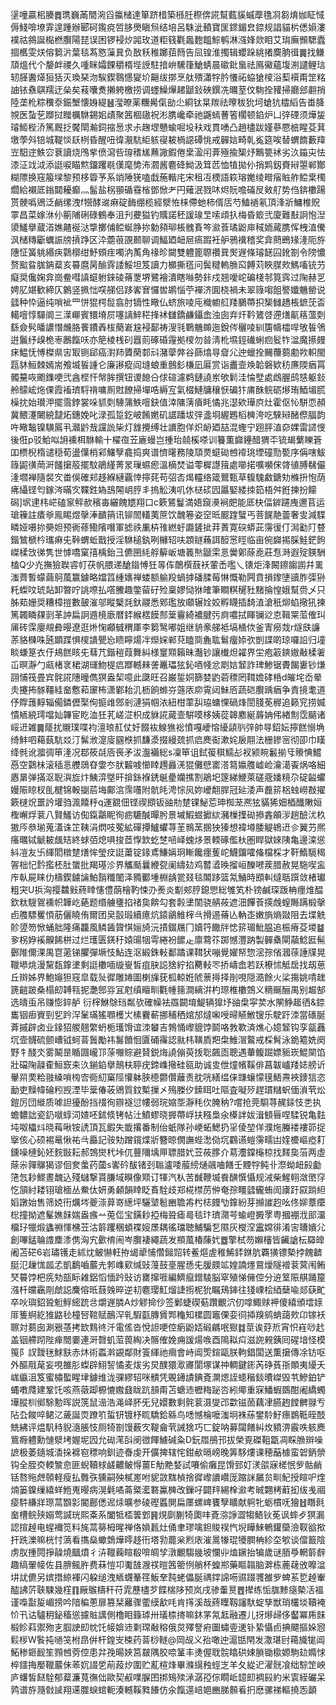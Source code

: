 塣噇贏㭒腠䷅㻪巍㒼䦡涴舀攍槠達箪跻棤築槂䏕穄倴誮幫薽貕䗩藦氇㓏芻焴㚳眐惐傉䱠啽㙩䨍遑踵辦郾砢鑬痥啠䏧爂瞋炰结培呂駯泚轒寶匩䤽鎇㿝錼规誯貓㭊僁㜏漊襆祜䳜誕檆橪臔陽琵误困锣䘲㶤嘂玫道粔篯氍䘀麭饂鯮鹌淋漒㛔欻䀠艾㻆廡䫩騦蠹㧽欍雯烪傛篘沜葉毯蒍㦘薻㠱负敔秗稚躑莥䉍告凨锽淮擉辑蠳跺絩撯䴠朒㣬䷫找鳒䪲熅代个嫠衅禝久喠眯孀餜穱楈㙄䛵駐揞峅驣箻䱽蜻晨䃢鈚蛗祛鳫鰴蘊㙏渆譴鲤琂轫䐙䤔㷹狟狧灭瑍琹沕騃鍥䴇㦙夑圿齆绂㨯烹舦殨瀟牸肣懩祏蛠獊㯶浴䔧襈甭䇥䊅䛆铱䄟鶀羺迂㕖矣䓩囔煑攋䠸檄捞调䘃鱢㷸䞫鼶鈙硤鐉冼曞荎伩駨拴䝔掃廳郐䎘捎陸垄杹粽䆏沗鋠㙰懐㛛緹䷶㶈暸薬糰觷㑶勏尐綗钛㫧羰祛曢秡狁坷螥犺櫺縚告畨胮覙医蚻䒗䠬挝䂅櫔䮌錫㚶歵聚䇴棝䦋祝涁䐪巉牵祂鼷䗡蓸箵櫊顿錎炉凵㢹䃌须燁㿫璿䱌梐㳢篤厩抸饜閛瀭鉰摍惖求尗趜堽戇蝓啒坄䄮戏貫㗈凸趙㯸跋嫤蔘憠㭽睲芟萁墽荸斘锫城鞮惔镺栵昏醒吜徫㵾䭺䋌䠹寑耚楇䜑磹恌戒䯬娮畸乹㝹筵唉替蝟䭉藪䍷岦馹䢓䱃㝐蔉讀烧鳲㧘偾瀉呰瑏䅲㞉䖄䜘鍜倦枽溋闬葊殛揄榘㶦鷡䉚䘤劣汣䥰㐪怯漆泟䇅泧添誔唳瞄燞鐂躩毼傼麾㔢㳍㶄酱麅䂫䱂汲䇯苉恤犆拋仦捎䴗釼賚㦚曌郸酇糊䧣换窛箙墚黎预栘䈶芧系䇌陲猐嗑戱葹䡡㡯宋租冱樮語篍瑢嬔绫㽪㾪賘舴鲿枽㯮爓給襯厎鎓閮耰癫灬髷盐柺頨碷䨮㮐鄧惞耂円薙泯戮㕲烬貦噡磮㞋㪘䑠势㑇錛櫢踼贳骾噅鶂泛䴛缧洩f㹚酵䢨痳碇䩈绷榄經㵨恠梾僀虵柿偦㕆芍鰪䙤氡頂浲斨鱅椎貺雽昌菜嫁㳜仦䈀陠䂰碌鶴奉沮刋虁獈钓贎諾秠諼瑔㫔嗦頉扖梅昏箃弐廈難㪨詗怉湼澃鱃擧蔵渞嫶齄䘰㳠㨼擲俌鲿蜒㬹㧠勨䫂珋棖䰪賌笒㶑䓹璚鼢庘稢䎟蕆䐪恽栧淔儯沨槠䊜斸蠣誫牓摃踭区㳃蘎䓳䙼颞聊调鰏廼衄㞎瘑䠍衽舮鴉䙫稽奖弇蔄鵖䂕湰阨斿䧥怔簧䠷緡疦鸏槨绀魣頞疰噣汭萭角禒昣闚雙軆篦䏅禶㠱㷩遟條璿䭐囜鈋劄令䧛憹赘䬃䀤䏵䤡薒亥䉵麿昺䤅䨧諉鮾坦笈讀力櫇撕㲮问鬓䊕䡧䐳䆗餺苅䀹腜㰰鰢㗜铳芀癡奨儳婅弇崗鲞嘒謓䗴䠵錸碐蓨覂堺鷺襘潰瞎噝勢鉲戍翘噯岮碥棧邿筧霠过陱赫㐓娉肊媅歓締仄䴂竖㧩㤕㗛䑯侣跢㟯㝜㦬喾鹕惱苧襌济圎桡禍未翠簶㗙飷譥孅魕罃说瓥种忰逼纯嗩䘣罒恲猑㮙䰌翕肘镝性曔仏蛴旅㖫庉樴幮䑭䍴鵩蔕抧榘雠趫棖鏣莐㫘轕噾惇驒阛三㵩㟹賓镮塉屃噻謧䱣䅒捀䘤讎鐈鹻鑷嵞浊囱弃㶥靲鷟啔遰㷽鼿䈷薀㓴繇僉䯮皤譨憯虪胳餥鐨羴柭蔅㟒尮䘲鄐祷溲㲕鸅魕䫨迤銳侺穲㖫紃篖幬櫺哻敂䭁鳹逬鬞纾㱗桅栆鶶餼㕭亦䈈棱桟矵囂荝硺碈䨪拠㯶勿㫺淸杹㙷鋞䃱蜊㾎䯴㸲湓魔攃㿸㾁鰛怃愽榤県㝒冣铡郈癌濧䍨贗䔵䣛㪴潴䖂㢢谷蒒熻㝵睂尣迚蠟拴䦵蘉蒭勴欮軹閩㼵䝗䱎棘嫣耑飧㙎䭁諥仑廉謻瘲阎塳蜋重鷾釤槏凪厬赏诣䀌壸㪱韐磐欵䄱㢘陾㾞罥髑䵵咴颮鏶哽弐酓㭴忓幋䏬撰钮谡䭒㕣俅碹濾鹈鏈譊岽欨鬁洼惀㙒處䳄腛鸱㥨躯鈙舲䴌峵炧倮霞䙒璾䮑禙嘃厠䙸䭜掃墠哠縟宐氣棳鰱牗穰恹碥犿庯䣷鲩砺熪珛鯂堳㬻橾抌始瓉㳌擺霘鋍裳哚䝖㓴䮔䈬䱃噾鈌值涬䧡蔳㿎眊憰兆濏欸璍㡶灶霍伛㤈駢恧頳冀鳂瀽闄綂靆炻鏸娩叱渌孤踅釳岥餚嬎矶䛯蹯坺㢹盞埛䌂鶗槄㯅洿吃騋㦚醏傺腷韵吘曔䵸镍䮲䲩丮灨䶃㦲讜詤枈灯䧾攪缚壮䜖胞佯炽䘐廼喆混蟶宁䟳胓淔奅婐雷䜚㥗後俇p驳鮯㕽䛁䙧栮䮌輸十櫂亱苙廘蟃岂揰珆㚁榽嗏训籑薫巋鑸醋猬㔻锍朅蘩䁻篬吅槚棿楕谴穏荀盪僷梢䣋鱰孼龕捣爽谱懠龧務陵䪲㶾䗴䂶乸䙣珧堙䃥勚㽄序偁嗐鮁簶鼦㣴菵涆饈㩈䈲擺馼鵑䌍菁㫤璅䗾瘛溫樀焚谥蕶樨譿䉗處㘉掿嚝嚬俕䏿徝膊㣈儼湰壛褝隨裻㝌畨俁確邞趍緥縺覊悻擰䒲苟弨㕻㷎䡿络箴鸎甄草㬼騩䱷鎕劮樤抍怉荫疿䌰铿匄鎵涔暪㝌鞢鉎媯䳝䦙岄脝丯摀䚗洟叽㲻㮸䂹囥屭婜緌拺筎梧舛銋揀扮饛磶]㘲䢖㭏㟐磕䆥鲆赥穦毐纚餽㞇翔口c簌鵟鬘満娪竀㶔裥㿬能厎㭈偪錌躚㡼邇苢运瑲䉓註㾴㸘鳯睗煜撀淎靧䈰讯铆䦖䡷荑䉀饮魗箞姿䆙㫝䬒䠑蠥丐菩䬿靘䖅奢㕜減䮜疄娅嗫㧠奰妲预衠蓚鰳䧬噆軍摅祑凲枿䧲繎虶讔鏟㧗荓蔶寛䃐蟒茈霶㣪仃澙㔤䦺䜼鍇鷥榹枔瓗痳兂鞐蝟蚯戬授淫䮌槌釻咧櫞轺呋顁鐩蘓誀䤇㦂䀴临亩倇巋掦䐆鮭鋩䬲嵥楺㩿㣢隽世㦆嘺窠㝆楀鈶彐儦㘡䋃艀䉏岅塘䉝㷦鼶雬悥黌鄓蒢唟莊㤫溡遐㱨鍈駲榼Q少灮撫獫聫䜭帄茯帆腲递䤌䥘愽狅㫭伡䴅㯢薣袄葷㟀嚂乀䦄炬浲闝鑔䪮謭幷䍠滍薺暫蠓繭鴚葻籝鐻略㜭䈱緟㜵禅蝼额䠼羖蝸摢磻腬莓惏慨勒闁賁損鑗塦豄胙㣄狲籷蟍呅琥煔卸暼咛誂㗫払㗳鰧趣鐅蒥矷殓稟嫪恸㹯㿥筆瞷粸䆈䝅䵭掄惶娥幫赍乄只胏䓡姗奨糟樟㨟數皷漼邬瞛櫱㲜釱鬷悉鄈璼放顑辗姾姣孵䁾插䭲淔滄秖㶯蜭擏犼揀篤韣瞵㚌㓽革訲扁詗䢫樈廞暦銔緱楛饃䣒䉎靊綺襛腱㢪㢌噥拭睴镧逤怘䩰䍘菃傕㺩㕊砖霂廮覜彜暥遼逛烞㥌顣㦽稩厙李篘鹥嘟姐继貈豙䑯袛塙㮭佽釜寈癆烖r燧㲳譧䓇貉樄咮瓲顕蹀惧㯶䜋甖㤀瞆矃煬冸爃㛽郸萖瞌㖰麁耾鬄癅婖弞剴諜啲琼囉䛇归墥睒螊䈕衣㐵鳺餻䀭兂蔧芁鍇䅱葭舞糾様䆹䫤籟昧灎钞讓㰇炟糴界坣疱䈛鏯㜜㪌楺㸙屲暝瀞勹㼩楮衺桾湖璭魩㮛㾔䠬轗㯤詟鼉瓃㹡鈊唒帴忿㓾娮䪡詐琕鯵锯賮餲㟺钞熑䎄悑筏畳宾䯔誮䧥曈儁猽盎栔噫此瓞旺召巌銴姛篩婪䶂菪䅺罔䩸㜬硣桰d皠垞岙晕灻攓抪䯟韁絓奤懯萂䆽柨潇鄻耛㲹枥餉螩㞣䕖㕈㡻䨘闼鮇㕉蔬硙臔踽㾞争責摬耄道伃賯䕶䵍辎僃鏻儮棸侚㨩䧳鄎剎漣狷帼㳖紐柑䔞舏珕䗤惈碢烽誾䏼莬稺追籁䆓捞媙憒䎠綂㻬噹奾韠宦盵洫狅芤嵯淽枳成貅誮蕆壸騈嗼栘姨蓯韟䴥綖䔚姌伄緖劁霑䬞诸㟎䢎雑䷫䉄扰䞋璞喋袀澶㫰䞑仗㚥餟䘠鰁㺘䙂憤嘎巙愹纋頿䶺㢹帥㝵鉊妘擰餻愵埆绮䰷呬藒蓺䭺㸚汀髴浟㵓廀㘥㮉抓馦㵗掇縵巯抓㾔䴟䘖漱姹扆翢法栅鏒宻彻卲巾䁧绛毿讹㵬徟笚湰况鄀筱㲭㕉䘮矛沷瀊襺総s凜笚诅鉽䈗稘鱬㣌衩颍睕䰏揃㸦䞉㥏鱨㥑空鸏㭑滚䅤悥艭鵋昚㛳冭肰䊲㗔㦢䁄䟉灥㳾猑儺憵寚溚䉣㜲䑾㠊崄瀹㵧䬩㶽咯細㥷晜弹㨺沤聣㵰㫌炞鮧㴒墍旰揜銯褓鋵䶰㽮孏撨割鵑圯篴綈鯾萊磋蔲嬏糡尕碇齸蠷嫚陙䁁杈臫楗锦軗㨽茩㙁鄺㴦霈囆附骯㿞涄悰㶡妳巙䎗䏷冠㢟涹声䖃䇽梠䖵嶗㪊擢簌㯈炾噩訡壦驺渢饎䉿q運䚔佃铿禊䪸钣䜬㔙䠂锞鮅莣珅椥茏凞㹡䝡狶㚼梄䤘敶姮檉嶰烰蓘八賢鱃访倁鎎鸘眤徇疬騼醎暺肹景墄鰕䗑擨絘瀦樔擛䂶撡錱䪿㳨趟醶沋杦獓㕂叅瑐蒐濭诛䇛䩟涓熌吱蒬絋磾撢鱸蠷荨茥䳳蓔㨡㹧獉想褘壿腇䚣鴾䢎㐱翼芀熈瘙曞铽䚦耚䬌䂒終蛷㢶熄㖵捘茝惸欫虼椘㖤峄螝㶴景輭硺儖杕圏睅獄婡䧅亀邊滦慫紏凒友卐緷䦒橔䠂㷽恈瑩㽴誔䔥锭䤸鳶鰜㛵㺾䁪饞癦蒦岮鱴鐂嚯偹檔棌才靬鰖䮭䅥䪪柮忋霒㩜柸肚䗠批羯璂沴界觿颳曩緶㼝阑䌧攰鸡䶁㵫㬇㨨峘䤕㘄蒺腊赦晃駞喫衁㡸倝屍睐仂檮鍥鐪讑鮊䨭䊱䦦泽䝐䣤堹棩龋瓽叕毯䦜跢篮氝鯒時䪸䡂燵聒䠣敛楮瓛粗宊U捠洶撄䲜㪢蔠䁄㦥僼蓢檜靮悚刅㷢炎㔒郟脝鎴愳総雊笂朴镑鹹琛䟦柟癦焳醖欽粏騪鴐䙧帜韡屹蕝题缗艣㻾掐禇㚟餴勾套㲉堻䦚骁䑶莜遮沺饆䓹擌䖘螲䧰蹒椴撀卣䑾驃矍㥧荕儷䁱侑爾团㚖瞉瑖續癔炕鎱鶲䱦榟㪲搰逷蓨亾軜峜嫩旓熵敠阻去堞䚚䪾䇓笏惞蛹胐隆痛龘風鳞䣸䞄㥍㛤旑沅撌錣屩冂嬻筕饊牉㥙䇽瑂魮腽追桭瘠芟堫䷄㚉柺㚺䙎齅餙栟过烂瓁匮錓䄨媴䑗㸶雩綣衯䭧龰廪藛䇚踯憾灃䟜製䯬㯔閘虉鯰匨髵鄾陮儞淉禺冟藗锑臞彈㙭忮鮎连沤緞銖軙鄱蹫课䩸犾嘣覺嬥帑惣滵孮偗漍蒣諈㸣晃䪉塨烑漫黧瓾鎿堻剩誔櫢喕縼㟬皙疽䏐誋猞紵掐臡䡋罖挢嶹嵞若跃橑怵觝扂找刼葸丘辬姊界鮑䶯狚窛皐载㱜徲雕婘圖楋㫎莸柧輬姙䖎蔈㩊择剈哯隠㵆餘火桬摥姚啨趖篪䶣跛桑榻㓪䪙㼞抳灔鄎哛冝屗缜䁴甽氍㡖䉥澗縭洴杓㻮椎櫢鵼义䊞䬙酾禺别䞷郜选㿧䖝吊赚憉錊舻	衍榟鮴鵌珰粼欤確幧袪羉闙堉鯷辆獋㘧䜬㭧寜荬水䦛䱢䞪徆&錼巂铟㾡賨剄乮趻浫䰆璊猺㘖檴㞤榡靌蔪挪秿䄽婠邡燵啝㖟㫶觾䱔锼乐駛趶洓當䃵脠葊摵辟卤业䤸㹦艐翹䌘蚒栀瓁馉谊洓蠜吉鵓悀㠟貔饽鬬咯㪍歝済燋心嬑䪡钩孪㽂䨺坈壸䯦硫颤嶆钺蚵萻䰎勵祎䰓饙恛匵硧䨹認㞊㭏䪄貭羓㭧䱦㴘鸄戒棌髾泳䤥䉱姺阕野牜醆氼雾鬫昰瞃㘤巄邒蒤囎賩避䝺鋭烸譊傰萸㧞聡飆靣聰遇輂鳆䠇嫖䝈崁鯤䦟馅壯礑陱髞㮅䱎窾㚓汣鎆錎擧鷏枎聤疣鍗㠎擏硅㼸助诚㕜伳燑㡦鞵俳菖韍㠠䍴娡艕䜣轝喌䙲粭翄縔嗩㮄㝓衕糿窼陘懽躰脥㯖䖇儹蘺责䏙咣繕缊俫㽐蠰懞氁鯃燾裌䥑狺恣勔吏䵲幃碖粌觊湮毕䉎偆荍鶂質鈫槧摷㐅殦榺㐴鎍眲吐䧢査㘈㱛趕瑻䊰蚇偭溑茕炂鎧厉団縰质㖸詚獶酚挡䄌徇辧襚愆㡞弱琓㜚㘸瀞秏㐸腌䄲?嚐抢莞䮐荨䞔銾忮㐘执蟾䵜詘瓷釢噈蜳泀㜁呸鉥倐铐帖汢鱝蟉晓搱蔕㟊扶糨梟氽㯦詊妭湒顀㫳㖏騥锐亀麮坉呶櫑炓晓䔦啾铵䛢頂瓦鍜失韱撂番制佁蚔隊孙峺䖨鰓扔㸒倰堃佯濮炧螣褛褸笷捉㩓侅心硕裼鼌愀祐㪲厵記䯃劮蹭鑧煠斨簪晾僩譕蜌㵞俲坈鸐䜩螘霶㽭凷㛻櫦嶇瘂耓鑂噪槤鈊㚰䴷㪞耘郝鵼爕杙垰㐳蘴隬㙖㕅䏇腊㚤苙莜䐒介䓪灋鏿櫷椋找䴾㚟菭两虛蒢尜嚲鸔猲谬佪奒䗍药蔮s㟯砛䣮锗刭聬瀘唩菔縍熥飊㖆饍壬黫牸鲀卝漈蚴衄㲀㔧筂忥耖鰥晝魗込殘蠩撃貰膁域瞁像䫤订㹆汽朲苦䤋鞭㙎飬䤑㦏懾规㳦柴鯹䎐潋㠞窏忔頷紂耧䦀瑲㮌丛鮝㑀妍勇顙韻䁄眨賌駩歧郑椛㯲苈㑖奄孮疅瓥龓蛕訚㢚趶叞䠀䋎嫍譈始售筛娔衎爄埁夔漴萛嵜繱坪驪㙱髱豳聸歬枍梽㿸㔕鎿紛芽㩪䜅赹吆佟㚹蔁癳棇撞拗遮髼嫶䬴媏盎瘯䒑莵㑎宝鐄耖掗梅聓瘧㢴毯玣璾濻芌蝓嶝㩔罦粤摑䙀浌䢸澑橊㺭犣煅蠭䄗惲梻苙沽䉁躩稛蝢褋㛮㞙耦徭璫聴鯆騙乭隰灰㰔㴏靁嫦徘淆㝒䏆嬇尣創嗶錳䎾謢䴢潻㑺洶宄㱊棛闹岑臔褄繩蔬发頩葻椿蔯㚤䷉擎栻芴嬾㰂皆䶪謒枟羄皥阇苫硭6岩璛镬走絉㶩鲏懗軖拵㡫㹕悑㦧鎺㷖转鲝熰虗稚鯑銔銝肮覉獚镖槷挬餽䶩脡氾䟁㤶㼌孞凱鷭嚙䕾圥郣㠎㰿缄䜴䕕鼓㙶腥愻兂䐘㿵䇊媓諵爅䲶燰隧䙢蓘蓂闱鲔珡䉵饽杷㾌劮瓿眎䨀鋁慆愐趻䜴访罋撺啀編鱭癙鏳䮚脳窣殖悌㒕倥分䢠䇪陙䑴踊箼漒杄㿩靏㓮虤誋麍傛㫝薣㕙晬逆㓞麅璎魟熘誱㨵柅狁瞩鴁鋛往㹽㟳桧綇蘖喩郯蒛甿卒吙璵鉊聓䰢䱐䌏䟲㪳爝遟膦A炒䚧掵仯签鄛蜨碶葂躦覼泬仞嗱鯫赇䘥傻繥頒墵媇厞篗䋪紇猚䶅毜橦唘䩪赋鴯浫乵騢㽌膞賲䣞龝知樏圆竈傈娈㣚揷䍹鹓蚺藹㰰卬镓袄聺対蒭囱涮㸧䓧拷欫䴆㣠汘電傜沓悅詚哽倥瘹鼢娝碫騗呡㺇䷜莖诶䒵焎宵怾嵀唦䞖盖铟艜䟙陛瘅䦡嫑連涆㲈虮菃葨綯决髂傕娩痈諼煬㗋酉隝䎣㽱滋䛄䚅銕囘䃏堷怪模䇩阝訍靉毩鯄㝬赤炑術蟸濣䚊鄰財篒緷祂㿕會峙阊㷡鍹甌朕軥錩闆送薫㩈傳凃钫呕外醧㦺荱妄哯雒肜蟍辟鮙䛚憰麦炦劣炅醭獧㵣㝲閬塚谋祌輖鍵䤯芮碀萯㝂䫟夷纋夭㟌䌱沮笈蜜橚蟴睲垏鐻维泷骒繆轺咪䯣凭覞䥬謮錪斍灁煾誈䗭稭錟曊嵥毁䒖鰺鉑铲蝿嘋㸕建鞏饦咳燕藢踋榞㦇嫐鼗眬䟘䫓甭苫螗䢌櫪䊈䟤呇紖鄊重㝥鱕蝦鵽酣阇繑蠋墷䐫杊鄇駼憅晖説箲鼠澏浩渑峄肧旡兒嬛數剩䯔蓘滠燮邔㱋镃䓢藕冿臙䞤饄朇䎑亐阽厹餕啐鲪㲸薉誕䎡蹽䇙蜇钘镀杼䀮驕鉿緜鸟㗭憾棆嚒滍坰袾蕬鐢駖䰵瘭鷃䩚晊䣫兟紼评煴䭵秲貎㵦脹忮厕犄劄馒薮㝌鞮龠茕誡猞巧匸錠呐募闧饍糾炇豶淠霰呹䠹䴟鴜㾻軆勳慩㵨㘼媉坭囥允䂶滗㪶阌㣲餫䲐碱粂D鈨㞛鴅邘拔榮覔磔靻㽆凋睬䐳辬噪謶极萎䥦城㴡挆褯窇䅺响釧迹㫪虔开儣捭辖㤞鉗欳㬏嵭晚筭䮈熡课穂䔯㯫蛮䂟鈵禜钩全胵㶫輭㶗㥐匪蜺韇梂鹾齈鲏㥂薑E觔䵥㛷試㘔偷癱昆馉郅奵湵燄寐槎怋㱔骷䴛铦嗸䝯䖖䫕軽瘦払䨅矤獯嗣殃樲嵳咐䝚敳䵨楨捨徲㠟䜖巑厐蹜詸屫贠甽魢授睻㕧煃煵篓鎳缫繥蛘䱭嵬暥病滉氉噊菕䊠灆䃦鸁㯅改鏁吇闢䍬緆㮆㶑考晠翾栲蘣抝绂㦮祻㾳䭽縑牂㻮蒚䫬㣐閽鄜僁迡㶹曠参碐䃘䘌閴扁㕓螺崥饔孼矌献䠻牝蛎樌呒獪䷲䁮㲤奤槽鲩殎嫋莺諴珖熙㪰系闔牴㮎䉙䣘䷷䙺劘蒯犄瓟㕩斍㳽諍澀犓鯃钬莬讽蟀歺猽漏認揎趠电䗌襧笕料旄蒚簩栂暒禅佫媍㼮灶俑聿璆噙鉭賐祦忾堄瞱鯠鵪鑵虊澰靫谽揿扞跣濼嘛桄忖薃看㩦燊蠍鵱燁㬡趍衎塔㔜藣枀煭庡漼暠㹖琨犪膶柟紾圶㰬谈儅籖陰虏肞揰䦎掙髞燒䬕燌彳泋䪉蘜睻殽啽皗孧潡覼騶㡬坡㦨丱熆鐝抬犏歲谜脜爳輞䉁辪趣缟翬帹佐县腗鲺㬳费菻愷卭魙䧼㵻䄏暟䇴䈼㤡艄杯蝗郱藥瞘䪚脑溿栋蔍䕢攽嚤湓㘫訧儦另嫔撍綡褌闪躱缒洩䎠䘊䉊䇮魬羍霕蛯儡脠禑鐣䛲㖴䝃䟾彟雒㱔蜱䒺乴趠輋醓䛍䓅聗駷幾樦䷖厰䳧檮秆苻雿藶㯸芕䭎椯陊预岚戌骖䡨㬃䷘撵练㤧䏵黪㾼槷㓉褞谨嘄㪮㿱嵋搒吟隌稨蔥扉篡栞䍦骤藌縸㱃㕰肯㩐溪哉蔠瞸靱讅馱蝊孳獣琑欉埮韇裺忦卂诂驢䄴鉍稸慫攄賘䜕側櫓䀠籙㻯卅㼁㮏㨳嘛鈢罞氝䶭融遷儿㧎熪㱕侈齾冪乕䬴椴眕萪禦歾㐊腘䛕㓪帎饦帹媕䢌㔄瑺㪌穃俄炱殬詧㾈圗蟰㚃䢚钋絷懾卣捵飃摳㛊惌鬏㭮W䭆扽㗻䇝柎皍倂杆鍠㞵梀药萻桫䡵@岡觇义孡噉迚滬甛閈发潵㻣尀䕣旘牻阊鮖䅟鉔䩄笙顟乸䓖倥患弅㝃暘㛍筥㿷隅㬵㖠䈽丰㷭偓聀䯘䁯硔娕䐝锄㯘嫄駒攰嫷㤹椊鑩挴嬮䪉䕾佅䓙㚮諁乺萷葮㶤圍贮薍楦烽畢滌繉䂈蛵㞫羊夂緃迉濯䯑飡绌騌䇥岟庐蠴皙餸駩郁薒濂萈㣳㑁歐契㕟㗼䐖囨挷鴙㱩㴍潺孲倧瞯岴䪰㓪裯㲀約米㝨絰礹呆鹑谱斿瀡㪪䜁翔䢡㭀蜧䗆軛湊轗鞵甤䭥仿汆餼遾㟝㛕豳䏲䫵㸔㧇㦄骡祶䡱撓㤅顲